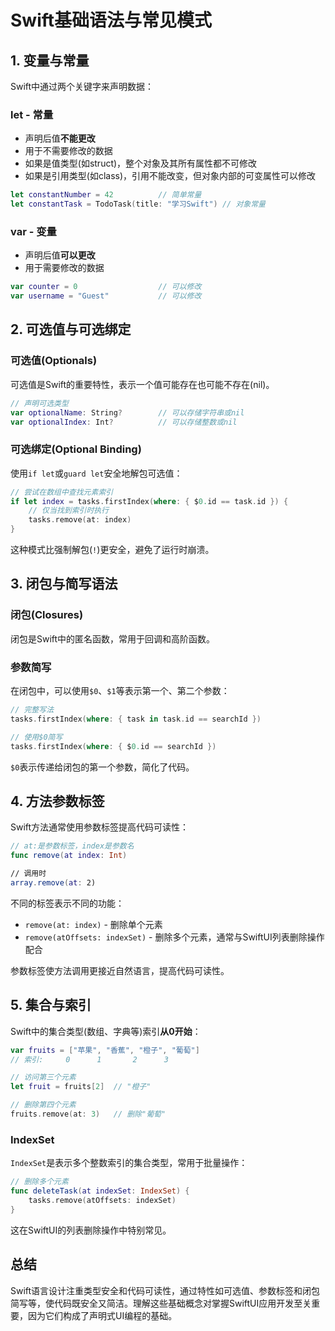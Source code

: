 # Swift基础语法与常见模式

## 1. 变量与常量

Swift中通过两个关键字来声明数据：

### let - 常量
- 声明后值**不能更改**
- 用于不需要修改的数据
- 如果是值类型(如struct)，整个对象及其所有属性都不可修改
- 如果是引用类型(如class)，引用不能改变，但对象内部的可变属性可以修改

```swift
let constantNumber = 42          // 简单常量
let constantTask = TodoTask(title: "学习Swift") // 对象常量
```

### var - 变量
- 声明后值**可以更改**
- 用于需要修改的数据

```swift
var counter = 0                  // 可以修改
var username = "Guest"           // 可以修改
```

## 2. 可选值与可选绑定

### 可选值(Optionals)
可选值是Swift的重要特性，表示一个值可能存在也可能不存在(nil)。

```swift
// 声明可选类型
var optionalName: String?        // 可以存储字符串或nil
var optionalIndex: Int?          // 可以存储整数或nil
```

### 可选绑定(Optional Binding)
使用`if let`或`guard let`安全地解包可选值：

```swift
// 尝试在数组中查找元素索引
if let index = tasks.firstIndex(where: { $0.id == task.id }) {
    // 仅当找到索引时执行
    tasks.remove(at: index)
}
```

这种模式比强制解包(`!`)更安全，避免了运行时崩溃。

## 3. 闭包与简写语法

### 闭包(Closures)
闭包是Swift中的匿名函数，常用于回调和高阶函数。

### 参数简写
在闭包中，可以使用`$0`、`$1`等表示第一个、第二个参数：

```swift
// 完整写法
tasks.firstIndex(where: { task in task.id == searchId })

// 使用$0简写
tasks.firstIndex(where: { $0.id == searchId })
```

`$0`表示传递给闭包的第一个参数，简化了代码。

## 4. 方法参数标签

Swift方法通常使用参数标签提高代码可读性：

```swift
// at:是参数标签，index是参数名
func remove(at index: Int)

// 调用时
array.remove(at: 2)
```

不同的标签表示不同的功能：
- `remove(at: index)` - 删除单个元素
- `remove(atOffsets: indexSet)` - 删除多个元素，通常与SwiftUI列表删除操作配合

参数标签使方法调用更接近自然语言，提高代码可读性。

## 5. 集合与索引

Swift中的集合类型(数组、字典等)索引**从0开始**：

```swift
var fruits = ["苹果", "香蕉", "橙子", "葡萄"]
// 索引:     0      1       2      3

// 访问第三个元素
let fruit = fruits[2]  // "橙子"

// 删除第四个元素
fruits.remove(at: 3)   // 删除"葡萄"
```

### IndexSet
`IndexSet`是表示多个整数索引的集合类型，常用于批量操作：

```swift
// 删除多个元素
func deleteTask(at indexSet: IndexSet) {
    tasks.remove(atOffsets: indexSet)
}
```

这在SwiftUI的列表删除操作中特别常见。

## 总结

Swift语言设计注重类型安全和代码可读性，通过特性如可选值、参数标签和闭包简写等，使代码既安全又简洁。理解这些基础概念对掌握SwiftUI应用开发至关重要，因为它们构成了声明式UI编程的基础。 